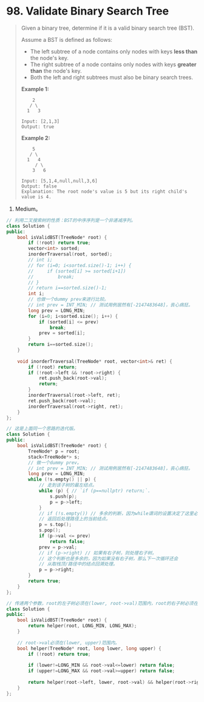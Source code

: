 # 98. Validate Binary Search Tree

> Given a binary tree, determine if it is a valid binary search tree (BST).
>
> Assume a BST is defined as follows:
>
> - The left subtree of a node contains only nodes with keys **less than** the node's key.
> - The right subtree of a node contains only nodes with keys **greater than** the node's key.
> - Both the left and right subtrees must also be binary search trees.
>
> **Example 1:**
>
> ```
>     2
>    / \
>   1   3
> 
> Input: [2,1,3]
> Output: true
> ```
>
> **Example 2:**
>
> ```
>     5
>    / \
>   1   4
>      / \
>     3   6
> 
> Input: [5,1,4,null,null,3,6]
> Output: false
> Explanation: The root node's value is 5 but its right child's value is 4.
> ```

1. Medium。

```cpp
// 利用二叉搜索树的性质：BST的中序序列是一个非递减序列。
class Solution {
public:
    bool isValidBST(TreeNode* root) {
        if (!root) return true;
        vector<int> sorted;
        inorderTraversal(root, sorted);
        // int i;
        // for (i=0; i<sorted.size()-1; i++) {
        //     if (sorted[i] >= sorted[i+1])
        //         break;
        // }
        // return i==sorted.size()-1;
        int i;
        // 也做一个dummy prev来进行比较。
        // int prev = INT_MIN; // 测试用例居然有[-2147483648]，丧心病狂。
        long prev = LONG_MIN;
        for (i=0; i<sorted.size(); i++) {
            if (sorted[i] <= prev)
                break;
            prev = sorted[i];
        }
        return i==sorted.size();
    }
    
    void inorderTraversal(TreeNode* root, vector<int>& ret) {
        if (!root) return;
        if (!root->left && !root->right) {
            ret.push_back(root->val);
            return;
        }
        inorderTraversal(root->left, ret);
        ret.push_back(root->val);
        inorderTraversal(root->right, ret);
    }
};
```

```cpp
// 这是上面同一个思路的迭代版。
class Solution {
public:
    bool isValidBST(TreeNode* root) {
        TreeNode* p = root;
        stack<TreeNode*> s;
        // 做一个dummy prev。
        // int prev = INT_MIN; // 测试用例居然有[-2147483648]，丧心病狂。
        long prev = LONG_MIN;
        while (!s.empty() || p) {
            // 走到该子树的最左结点。
            while (p) { // `if (p==nullptr) return;`.
                s.push(p);
                p = p->left;
            }
            // if (!s.empty()) // 多余的判断，因为while谓词的设置决定了这里必然不为空。
            // 返回后处理路径上的当前结点。
            p = s.top();
            s.pop();
            if (p->val <= prev)
                return false;
            prev = p->val;
            // if (p->right) // 如果有右子树，则处理右子树。
            // 这个判断也是多余的，因为如果没有右子树，那么下一次循环还会
            // 从取栈顶/路径中的结点回溯处理。
            p = p->right;
        }
        return true;
    }
};
```

```cpp
// 传递两个参数，root的左子树必须在(lower, root->val)范围内，root的右子树必须在(root->val, upper)范围内，lower和upper会在路径中传递给子树。
class Solution {
public:
    bool isValidBST(TreeNode* root) {
        return helper(root, LONG_MIN, LONG_MAX);
    }
    
    // root->val必须在(lower, upper)范围内。
    bool helper(TreeNode* root, long lower, long upper) {
        if (!root) return true;
        
        if (lower!=LONG_MIN && root->val<=lower) return false;
        if (upper!=LONG_MAX && root->val>=upper) return false;
        
        return helper(root->left, lower, root->val) && helper(root->right, root->val, upper);
    }
};
```

